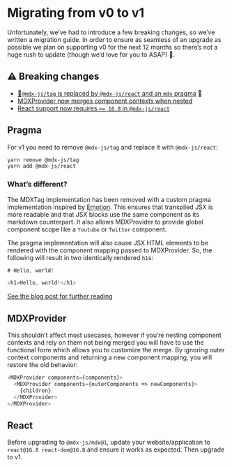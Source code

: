 # Migrating from v0 to v1

Unfortunately, we’ve had to introduce a few breaking changes, so we’ve written a migration guide.
In order to ensure as seamless of an upgrade as possible we plan on supporting v0 for the next
12 months so there’s not a huge rush to update (though we’d love for you to ASAP) 📆.

## ⚠️ Breaking changes

*   [🚨`@mdx-js/tag` is replaced by `@mdx-js/react` and an `mdx` pragma](#pragma) 🚨
*   [MDXProvider now merges component contexts when nested](#mdxprovider)
*   [React support now requires `>= 16.8` in `@mdx-js/react`](#react)

## Pragma

For v1 you need to remove `@mdx-js/tag` and replace it with `@mdx-js/react`:

```sh
yarn remove @mdx-js/tag
yarn add @mdx-js/react
```

### What’s different?

The MDXTag implementation has been removed with a custom pragma implementation inspired by
[Emotion](https://emotion.sh/docs/css-prop#jsx-pragma).
This ensures that transpiled JSX is more readable and that JSX blocks use the same component
as its markdown counterpart.
It also allows MDXProvider to provide global component scope like a `Youtube` or `Twitter`
component.

The pragma implementation will also cause JSX HTML elements to be rendered with the component
mapping passed to MDXProvider.
So, the following will result in two identically rendered `h1`s:

```js
# Hello, world!

<h1>Hello, world!</h1>
```

[See the blog post for further reading](https://mdxjs.com/blog/custom-pragma)

## MDXProvider

This shouldn’t affect most usecases, however if you’re nesting component contexts and rely on them not
being merged you will have to use the functional form which allows you to customize the merge.
By ignoring outer context components and returning a new component mapping, you will restore the old behavior:

```js
<MDXProvider components={components}>
  <MDXProvider components={outerComponents => newComponents}>
    {children}
  </MDXProvider>
</MDXProvider>
```

## React

Before upgrading to `@mdx-js/mdx@1`, update your website/application to `react@16.8 react-dom@16.8` and ensure it works as expected.  Then upgrade to v1.
